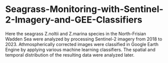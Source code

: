 # Seagrass-Monitoring-with-Sentinel-2-Imagery-and-GEE-Classifiers
Here the seagrass Z.noltii and Z.marina species in the North-Frisian Wadden Sea were analyzed by processing Sentinel-2 imagery from 2018 to 2023. Athmospherically corrected images were classified in Google Earth Engine by applying various machine learning classifiers. The spatial and temporal distribution of the resulting data were analyzed later.
